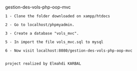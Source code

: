 gestion-des-vols-php-oop-mvc

    1 - Clone the folder downloaded on xampp/htdocs

    2 - Go to localhost/phpmyadmin.
    
    3 - Create a database "vols_mvc".

    5 - In import the file vols_mvc.sql to mysql

    6 - Now visit localhost:8080/gestion-des-vols-php-oop-mvc
    
    
    project realized by Elmahdi KARBAL
